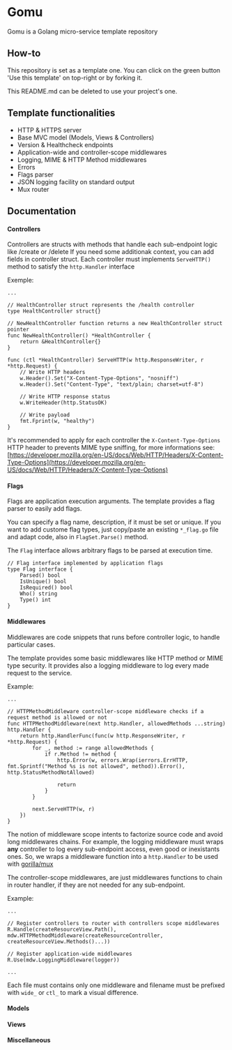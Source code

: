 # Gomu
Gomu is a Golang micro-service template repository

## How-to
This repository is set as a template one.
You can click on the green button 'Use this template' on top-right or by forking it.

This README.md can be deleted to use your project's one.

## Template functionalities

- HTTP & HTTPS server
- Base MVC model (Models, Views & Controllers)
- Version & Healthcheck endpoints
- Application-wide and controller-scope middlewares
- Logging, MIME & HTTP Method middlewares
- Errors
- Flags parser
- JSON logging facility on standard output
- Mux router

## Documentation

#### Controllers
Controllers are structs with methods that handle each sub-endpoint logic like /create or /delete
If you need some additionak context, you can add fields in controller struct.
Each controller must implements `ServeHTTP()` method to satisfy the `http.Handler` interface

Exemple:
```golang
...

// HealthController struct represents the /health controller
type HealthController struct{}

// NewHealthController function returns a new HealthController struct pointer
func NewHealthController() *HealthController {
	return &HealthController{}
}

func (ctl *HealthController) ServeHTTP(w http.ResponseWriter, r *http.Request) {
	// Write HTTP headers
	w.Header().Set("X-Content-Type-Options", "nosniff")
	w.Header().Set("Content-Type", "text/plain; charset=utf-8")

	// Write HTTP response status
	w.WriteHeader(http.StatusOK)

	// Write payload
	fmt.Fprint(w, "healthy")
}
```

It's recommended to apply for each controller the `X-Content-Type-Options` HTTP header to prevents MIME type sniffing, for more informations see: [https://developer.mozilla.org/en-US/docs/Web/HTTP/Headers/X-Content-Type-Options](https://developer.mozilla.org/en-US/docs/Web/HTTP/Headers/X-Content-Type-Options)

#### Flags
Flags are application execution arguments. The template provides a flag parser to easily add flags.

You can specify a flag name, description, if it must be set or unique. If you want to add custome flag types, just copy/paste an existing `*_flag.go` file and adapt code, also in `FlagSet.Parse()` method.

The `Flag` interface allows arbitrary flags to be parsed at execution time.

```golang
// Flag interface implemented by application flags
type Flag interface {
	Parsed() bool
	IsUnique() bool
	IsRequired() bool
	Who() string
	Type() int
}
```

#### Middlewares
Middlewares are code snippets that runs before controller logic, to handle particular cases.

The template provides some basic middlewares like HTTP method or MIME type security.
It provides also a logging middleware to log every made request to the service.

Example:
```golang
...

// HTTPMethodMiddleware controller-scope middleware checks if a request method is allowed or not
func HTTPMethodMiddleware(next http.Handler, allowedMethods ...string) http.Handler {
	return http.HandlerFunc(func(w http.ResponseWriter, r *http.Request) {
		for _, method := range allowedMethods {
			if r.Method != method {
				http.Error(w, errors.Wrap(ierrors.ErrHTTP, fmt.Sprintf("Method %s is not allowed", method)).Error(), http.StatusMethodNotAllowed)

				return
			}
		}

		next.ServeHTTP(w, r)
	})
}
```

The notion of middleware scope intents to factorize source code and avoid long middlewares chains.
For example, the logging middleware must wraps **any** controller to log every sub-endpoint access, even good or inexistants ones. So, we wraps a middleware function into a `http.Handler` to be used with [gorilla/mux](https://github.com/gorilla/mux)

The controller-scope middlewares, are just middlewares functions to chain in router handler, if they are not needed for any sub-endpoint.

Example:
```golang
...

// Register controllers to router with controllers scope middlewares
R.Handle(createResourceView.Path(), mdw.HTTPMethodMiddleware(createResourceController, createResourceView.Methods()...))

// Register application-wide middlewares
R.Use(mdw.LoggingMiddleware(logger))

...
```

Each file must contains only one middleware and filename must be prefixed with `wide_` or `ctl_` to mark a visual difference.

#### Models

#### Views

#### Miscellaneous
